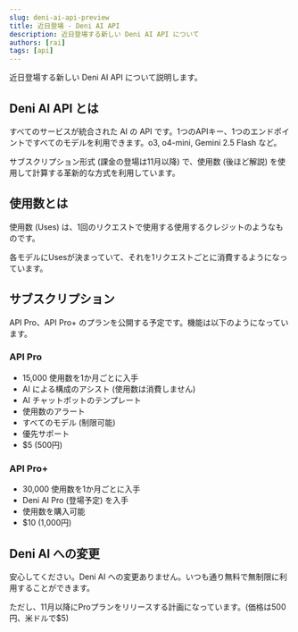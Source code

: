 ```yaml
---
slug: deni-ai-api-preview
title: 近日登場 - Deni AI API
description: 近日登場する新しい Deni AI API について
authors: [rai]
tags: [api]
---
```


近日登場する新しい Deni AI API について説明します。

<!--truncate-->

## Deni AI API とは

すべてのサービスが統合された AI の API です。1つのAPIキー、1つのエンドポイントですべてのモデルを利用できます。o3, o4-mini, Gemini 2.5 Flash など。

サブスクリプション形式 (課金の登場は11月以降) で、使用数 (後ほど解説) を使用して計算する革新的な方式を利用しています。

## 使用数とは

使用数 (Uses) は、1回のリクエストで使用する使用するクレジットのようなものです。

各モデルにUsesが決まっていて、それを1リクエストごとに消費するようになっています。

## サブスクリプション

API Pro、API Pro+ のプランを公開する予定です。機能は以下のようになっています。

### API Pro

- 15,000 使用数を1か月ごとに入手
- AI による構成のアシスト (使用数は消費しません)
- AI チャットボットのテンプレート
- 使用数のアラート
- すべてのモデル (制限可能)
- 優先サポート
- $5 (500円)

### API Pro+

- 30,000 使用数を1か月ごとに入手
- Deni AI Pro (登場予定) を入手
- 使用数を購入可能
- $10 (1,000円)

## Deni AI への変更

安心してください。Deni AI への変更ありません。いつも通り無料で無制限に利用することができます。

ただし、11月以降にProプランをリリースする計画になっています。(価格は500円、米ドルで$5)
